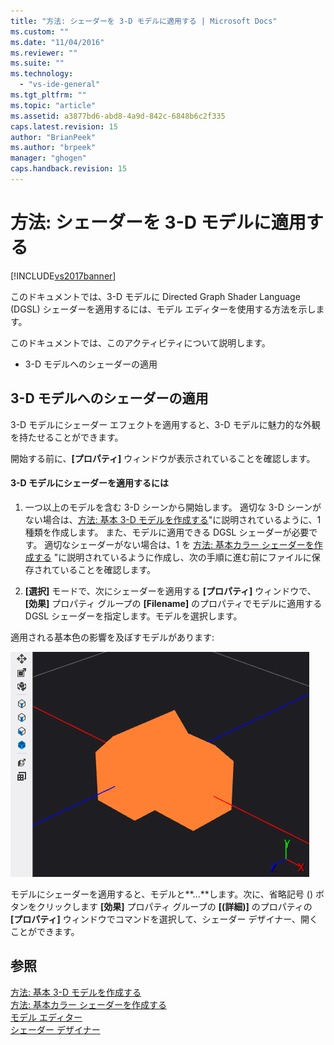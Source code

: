 ```yaml
---
title: "方法: シェーダーを 3-D モデルに適用する | Microsoft Docs"
ms.custom: ""
ms.date: "11/04/2016"
ms.reviewer: ""
ms.suite: ""
ms.technology: 
  - "vs-ide-general"
ms.tgt_pltfrm: ""
ms.topic: "article"
ms.assetid: a3877bd6-abd8-4a9d-842c-6848b6c2f335
caps.latest.revision: 15
author: "BrianPeek"
ms.author: "brpeek"
manager: "ghogen"
caps.handback.revision: 15
---
```

# 方法: シェーダーを 3-D モデルに適用する
[!INCLUDE[vs2017banner](../code-quality/includes/vs2017banner.md)]

このドキュメントでは、3\-D モデルに Directed Graph Shader Language \(DGSL\) シェーダーを適用するには、モデル エディターを使用する方法を示します。  
  
 このドキュメントでは、このアクティビティについて説明します。  
  
-   3\-D モデルへのシェーダーの適用  
  
## 3\-D モデルへのシェーダーの適用  
 3\-D モデルにシェーダー エフェクトを適用すると、3\-D モデルに魅力的な外観を持たせることができます。  
  
 開始する前に、**\[プロパティ\]** ウィンドウが表示されていることを確認します。  
  
#### 3\-D モデルにシェーダーを適用するには  
  
1.  一つ以上のモデルを含む 3\-D シーンから開始します。  適切な 3\-D シーンがない場合は、[方法: 基本 3\-D モデルを作成する](../Topic/How%20to:%20Create%20a%20Basic%203-D%20Model.md)"に説明されているように、1 種類を作成します。  また、モデルに適用できる DGSL シェーダーが必要です。  適切なシェーダーがない場合は、1 を [方法: 基本カラー シェーダーを作成する](../designers/how-to-create-a-basic-color-shader.md) "に説明されているように作成し、次の手順に進む前にファイルに保存されていることを確認します。  
  
2.  **\[選択\]** モードで、次にシェーダーを適用する **\[プロパティ\]** ウィンドウで、**\[効果\]** プロパティ グループの **\[Filename\]** のプロパティでモデルに適用する DGSL シェーダーを指定します。モデルを選択します。  
  
 適用される基本色の影響を及ぼすモデルがあります:  
  
 ![基本色の効果を表示する 3D シーン](../designers/media/digit-3d-model-effect.png "Digit\-3D\-Model\-Effect")  
  
 モデルにシェーダーを適用すると、モデルと**...**します。次に、省略記号 \(\) ボタンをクリックします **\[効果\]** プロパティ グループの **\[\(詳細\)\]** のプロパティの **\[プロパティ\]** ウィンドウでコマンドを選択して、シェーダー デザイナー、開くことができます。  
  
## 参照  
 [方法: 基本 3\-D モデルを作成する](../Topic/How%20to:%20Create%20a%20Basic%203-D%20Model.md)   
 [方法: 基本カラー シェーダーを作成する](../designers/how-to-create-a-basic-color-shader.md)   
 [モデル エディター](../designers/model-editor.md)   
 [シェーダー デザイナー](../designers/shader-designer.md)